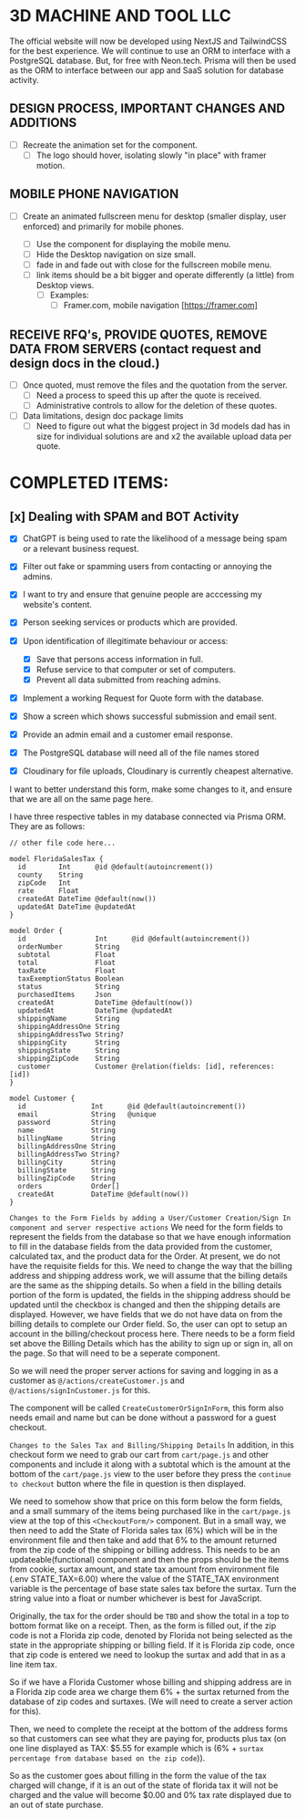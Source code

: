 # 3D MACHINE AND TOOL LLC

The official website will now be developed using NextJS and TailwindCSS for the best experience.
We will continue to use an ORM to interface with a PostgreSQL database. But, for free with Neon.tech.
Prisma will then be used as the ORM to interface between our app and SaaS solution for database activity.

## DESIGN PROCESS, IMPORTANT CHANGES AND ADDITIONS

- [ ] Recreate the animation set for the <Hero/> component.
  - [ ] The logo should hover, isolating slowly "in place" with framer motion.

## MOBILE PHONE NAVIGATION

- [ ] Create an animated fullscreen menu for desktop (smaller display, user enforced) and primarily for mobile phones.

  - [ ] Use the <MobileMenu/> component for displaying the mobile menu.
  - [ ] Hide the Desktop navigation on size small.
  - [ ] fade in and fade out with close for the fullscreen mobile menu.
  - [ ] link items should be a bit bigger and operate differently (a little) from Desktop views.
    - [ ] Examples:
      - [ ] Framer.com, mobile navigation [https://framer.com]

## RECEIVE RFQ's, PROVIDE QUOTES, REMOVE DATA FROM SERVERS (contact request and design docs in the cloud.)

  - [ ] Once quoted, must remove the files and the quotation from the server.
    - [ ] Need a process to speed this up after the quote is received.
    - [ ] Administrative controls to allow for the deletion of these quotes.
- [ ] Data limitations, design doc package limits
  - [ ] Need to figure out what the biggest project in 3d models dad has in size for individual solutions are and x2 the available upload data per quote.

# COMPLETED ITEMS:

## [x] Dealing with SPAM and BOT Activity
  - [x] ChatGPT is being used to rate the likelihood of a message being spam or a relevant business request.
  - [x] Filter out fake or spamming users from contacting or annoying the admins.
  - [x] I want to try and ensure that genuine people are acccessing my website's content.
  - [x] Person seeking services or products which are provided.
  - [x] Upon identification of illegitimate behaviour or access:
      - [x] Save that persons access information in full.
      - [x] Refuse service to that computer or set of computers.
      - [x] Prevent all data submitted from reaching admins.
  - [x] Implement a working Request for Quote form with the database.
  - [x] Show a screen which shows successful submission and email sent.
  - [x] Provide an admin email and a customer email response.
  - [x] The PostgreSQL database will need all of the file names stored
  - [x] Cloudinary for file uploads, Cloudinary is currently cheapest alternative.



I want to better understand this form, make some changes to it, and ensure that we are all on the same page here.

I have three respective tables in my database connected via Prisma ORM. They are as follows:

```
// other file code here...

model FloridaSalesTax {
  id        Int      @id @default(autoincrement())
  county    String
  zipCode   Int
  rate      Float
  createdAt DateTime @default(now())
  updatedAt DateTime @updatedAt
}

model Order {
  id                 Int      @id @default(autoincrement())
  orderNumber        String
  subtotal           Float
  total              Float
  taxRate            Float
  taxExemptionStatus Boolean
  status             String
  purchasedItems     Json
  createdAt          DateTime @default(now())
  updatedAt          DateTime @updatedAt
  shippingName       String
  shippingAddressOne String
  shippingAddressTwo String?
  shippingCity       String
  shippingState      String
  shippingZipCode    String
  customer           Customer @relation(fields: [id], references: [id])
}

model Customer {
  id                Int      @id @default(autoincrement())
  email             String   @unique
  password          String
  name              String
  billingName       String
  billingAddressOne String
  billingAddressTwo String?
  billingCity       String
  billingState      String
  billingZipCode    String
  orders            Order[]
  createdAt         DateTime @default(now())
}

```

`Changes to the Form Fields by adding a User/Customer Creation/Sign In component and server respective actions`
We need for the form fields to represent the fields from the database so that we have enough information to fill in the database fields from the data provided from the customer, calculated tax, and the product data for the Order. At present, we do not have the requisite fields for this. We need to change the way that the billing address and shipping address work, we will assume that the billing details are the same as the shipping details. So when a field in the billing details portion of the form is updated, the fields in the shipping address should be updated until the checkbox is changed and then the shipping details are displayed. However, we have fields that we do not have data on from the billing details to complete our Order field. So, the user can opt to setup an account in the billing/checkout process here. There needs to be a form field set above the Billing Details which has the ability to sign up or sign in, all on the page. So that will need to be a seperate component.

So we will need the proper server actions for saving and logging in as a customer as `@/actions/createCustomer.js` and `@/actions/signInCustomer.js` for this.

The component will be called `CreateCustomerOrSignInForm`, this form also needs email and name but can be done without a password for a guest checkout.


`Changes to the Sales Tax and Billing/Shipping Details`
In addition, in this checkout form we need to grab our cart from `cart/page.js` and other components and include it along with a subtotal which is the amount at the bottom of the `cart/page.js` view to the user before they press the `continue to checkout` button where the file in question is then displayed.

We need to somehow show that price on this form below the form fields, and a small summary of the items being purchased like in the `cart/page.js` view at the top of this `<CheckoutForm/>` component. But in a small way, we then need to add the State of Florida sales tax (6%) which will be in the environment file and then take and add that 6% to the amount returned from the zip code of the shipping or billing address. This needs to be an updateable(functional) component and then the props should be the items from cookie, surtax amount, and state tax amount from environment file (.env STATE_TAX=6.00) where the value of the STATE_TAX environment variable is the percentage of base state sales tax before the surtax. Turn the string value into a float or number whichever is best for JavaScript.

Originally, the tax for the order should be `TBD` and show the total in a top to bottom format like on a receipt. Then, as the form is filled out, if the zip code is not a Florida zip code, denoted by Florida not being selected as the state in the appropriate shipping or billing field. If it is Florida zip code, once that zip code is entered we need to lookup the surtax and add that in as a line item tax.

So if we have a Florida Customer whose billing and shipping address are in a Florida zip code area we charge them 6% + the surtax returned from the database of zip codes and surtaxes. (We will need to create a server action for this).

Then, we need to complete the receipt at the bottom of the address forms so that customers can see what they are paying for, products plus tax (on one line displayed as TAX: $5.55 for example which is (6% + `surtax percentage from database based on the zip code`)).

So as the customer goes about filling in the form the value of the tax charged will change, if it is an out of the state of florida tax it will not be charged and the value will become $0.00 and 0% tax rate displayed due to an out of state purchase.


